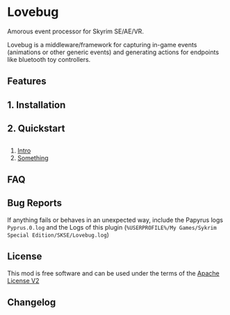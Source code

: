 # Lovebug

Amorous event processor for Skyrim SE/AE/VR.

Lovebug is a middleware/framework for capturing in-game events (animations or other generic events) 
and generating actions for endpoints like bluetooth toy controllers.

## Features  

## 1. Installation

## 2. Quickstart

##

1. [Intro](./doc/1-Intro.md)
2. [Something](./doc/2-Something.md)

## FAQ

## Bug Reports

If anything fails or behaves in an unexpected way, include the Papyrus logs `Pyprus.0.log` and the Logs of this plugin (`%USERPROFILE%/My Games/Sykrim Special Edition/SKSE/Lovebug.log`)

## License

This mod is free software and can be used under the terms of the [Apache License V2](LICENSE) 

## Changelog
